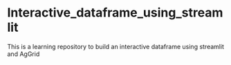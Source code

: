 # Interactive_dataframe_using_streamlit
This is a learning repository to build an interactive dataframe using streamlit and AgGrid
